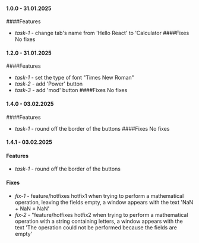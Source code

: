 #### 1.0.0 - 31.01.2025
####Features
  * *task-1* - change tab's name from 'Hello React' to 'Calculator
####Fixes
  No fixes
#### 1.2.0 - 31.01.2025
####Features
  * *task-1* - set the type of font "Times New Roman"
  * *task-2* - add 'Power' button
  * *task-3* - add 'mod' button
####Fixes
  No fixes
#### 1.4.0 - 03.02.2025
####Features
  * *task-1* - round off the border of the buttons
####Fixes
  No fixes
#### 1.4.1 - 03.02.2025
#### Features
  * *task-1* - round off the border of the buttons
#### Fixes
  * *fix-1* - feature/hotfixes hotfix1 when trying to perform a mathematical operation, leaving the fields empty, a window appears with the text 'NaN + NaN = NaN'
  * *fix-2* - "feature/hotfixes hotfix2 when trying to perform a mathematical operation with a string containing letters, a window appears with the text 'The operation could not be performed because the fields are empty'
